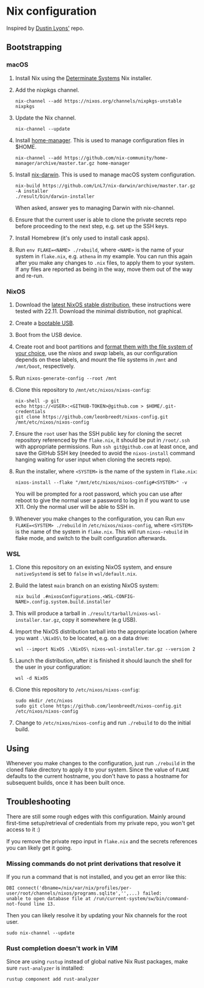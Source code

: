 # Nix configuration

Inspired by [Dustin Lyons'](https://github.com/dustinlyons/nixos-config) repo.

## Bootstrapping

### macOS

1. Install Nix using the [Determinate Systems](https://github.com/DeterminateSystems/nix-installer) Nix installer.

2. Add the nixpkgs channel.

   ```shell
   nix-channel --add https://nixos.org/channels/nixpkgs-unstable nixpkgs
   ```

3. Update the Nix channel.

   ```shell
   nix-channel --update
   ```

4. Install [home-manager](https://github.com/nix-community/home-manager). This is used to manage configuration files
   in $HOME.

   ```shell
   nix-channel --add https://github.com/nix-community/home-manager/archive/master.tar.gz home-manager
   ```

5. Install [nix-darwin](https://github.com/LnL7/nix-darwin). This is used to manage macOS system configuration.

   ```shell
   nix-build https://github.com/LnL7/nix-darwin/archive/master.tar.gz -A installer
   ./result/bin/darwin-installer
   ```

   When asked, answer yes to managing Darwin with nix-channel.

6. Ensure that the current user is able to clone the private secrets repo before proceeding to the
   next step, e.g. set up the SSH keys. 
   
7. Install Homebrew (it's only used to install cask apps).

8. Run `env FLAKE=<NAME> ./rebuild`, where `<NAME>` is the name of your system in `flake.nix`, e.g.
   `athena` in my example. You can run this again after you make any changes to `.nix` files, to
   apply them to your system. If any files are reported as being in the way, move them out of the way
   and re-run.

### NixOS

1. Download the [latest NixOS stable distribution](https://nixos.org/manual/nixos/stable/index.html#sec-obtaining),
   these instructions were tested with 22.11. Download the minimal distribution, not graphical.
   
2. Create a [bootable USB](https://nixos.org/manual/nixos/stable/index.html#sec-booting-from-usb).

3. Boot from the USB device.

4. Create root and boot partitions and [format them with the file system of your choice](https://nixos.org/manual/nixos/stable/index.html#sec-installation-manual), use the _nixos_ and _swap_ labels, as our configuration depends on these labels, and mount the file systems in `/mnt` and `/mnt/boot`, respectively.
   
5. Run `nixos-generate-config --root /mnt`

6. Clone this repository to `/mnt/etc/nixos/nixos-config`:

   ```shell
   nix-shell -p git
   echo https://<USER>:<GITHUB-TOKEN>@github.com > $HOME/.git-credentials
   git clone https://github.com/leonbreedt/nixos-config.git /mnt/etc/nixos/nixos-config
   ```

7. Ensure the `root` user has the SSH public key for cloning the secret repository 
   referenced by the `flake.nix`, it should be put in `/root/.ssh` with appropriate
   permissions. Run `ssh git@github.com` at least once, and save the GitHub SSH key
   (needed to avoid the `nixos-install` command hanging waiting for user input when
   cloning the secrets repo).

8. Run the installer, where `<SYSTEM>` is the name of the system in `flake.nix`:

   ```shell
   nixos-install --flake "/mnt/etc/nixos/nixos-config#<SYSTEM>" -v
   ```
   
   You will be prompted for a root password, which you can use after reboot to give
   the normal user a password to log in if you want to use X11. Only the normal user
   will be able to SSH in.
   
 9. Whenever you make changes to the configuration, you can 
    Run `env FLAKE=<SYSTEM> ./rebuild` in `/etc/nixos/nixos-config`, where 
    `<SYSTEM>` is the name of the system in `flake.nix`. This will run `nixos-rebuild`
    in flake mode, and switch to the built configuration afterwards.
   
### WSL

1. Clone this repository on an existing NixOS system, and ensure
   `nativeSystemd` is set to `false` in `wsl/default.nix`.

3. Build the latest `main` branch on an existing NixOS system:

   ```shell
   nix build .#nixosConfigurations.<WSL-CONFIG-NAME>.config.system.build.installer
   ```

4. This will produce a tarball in `./result/tarball/nixos-wsl-installer.tar.gz`,
   copy it somewhere (e.g USB).

5. Import the NixOS distribution tarball into the appropriate location (where you want
   `.\NixOS\` to be located, e.g. on a data drive:

   ```shell
   wsl --import NixOS .\NixOS\ nixos-wsl-installer.tar.gz --version 2
   ```

6. Launch the distribution, after it is finished it should launch the shell
   for the user in your configuration:

   ```shell
   wsl -d NixOS
   ```

7. Clone this repository to `/etc/nixos/nixos-config`:

   ```shell
   sudo mkdir /etc/nixos
   sudo git clone https://github.com/leonbreedt/nixos-config.git /etc/nixos/nixos-config
   ```

8. Change to `/etc/nixos/nixos-config` and run `./rebuild` to do the initial build.

## Using

Whenever you make changes to the configuration, just run `./rebuild` in the cloned
flake  directory to apply it to your system. Since the value of `FLAKE` defaults
to the current hostname, you don't have to pass a hostname for subsequent builds,
once it has been built once.

## Troubleshooting

There are still some rough edges with this configuration. Mainly around first-time
setup/retrieval of credentials from my private repo, you won't get access to it :)

If you remove the private repo input in `flake.nix` and the secrets references
you can likely get it going.

### Missing commands do not print derivations that resolve it

If you run a command that is not installed, and you get an error like this:

```shell
DBI connect('dbname=/nix/var/nix/profiles/per-user/root/channels/nixos/programs.sqlite','',...) failed:
unable to open database file at /run/current-system/sw/bin/command-not-found line 13.
```

Then you can likely resolve it by updating your Nix channels for the root user.

```shell
sudo nix-channel --update
```

### Rust completion doesn't work in VIM

Since are using `rustup` instead of global native Nix Rust packages, make
sure `rust-analyzer` is installed:

```shell
rustup component add rust-analyzer
```
